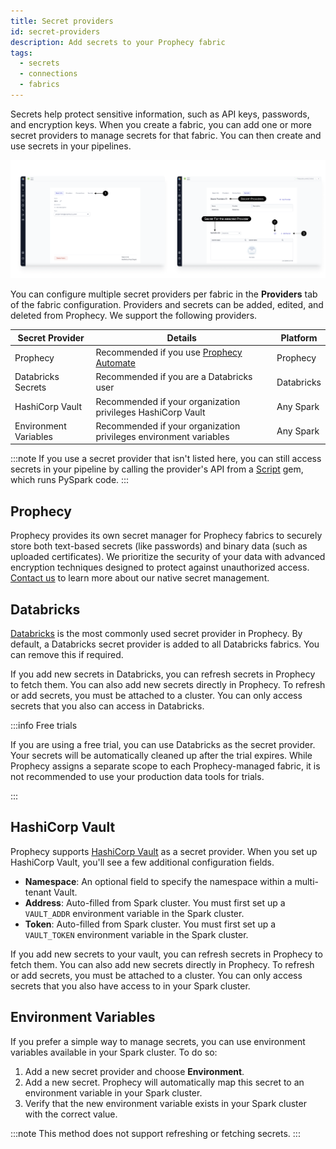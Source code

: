 ```yaml
---
title: Secret providers
id: secret-providers
description: Add secrets to your Prophecy fabric
tags:
  - secrets
  - connections
  - fabrics
---
```


Secrets help protect sensitive information, such as API keys, passwords, and encryption keys. When you create a fabric, you can add one or more secret providers to manage secrets for that fabric. You can then create and use secrets in your pipelines.

![secret_screen](img/Secret_provider_Screen.png)

You can configure multiple secret providers per fabric in the **Providers** tab of the fabric configuration. Providers and secrets can be added, edited, and deleted from Prophecy. We support the following providers.

| Secret Provider       | Details                                                                                   | Platform   |
| --------------------- | ----------------------------------------------------------------------------------------- | ---------- |
| Prophecy              | Recommended if you use [Prophecy Automate](docs/getting-started/editions/architecture.md) | Prophecy   |
| Databricks Secrets    | Recommended if you are a Databricks user                                                  | Databricks |
| HashiCorp Vault       | Recommended if your organization privileges HashiCorp Vault                               | Any Spark  |
| Environment Variables | Recommended if your organization privileges environment variables                         | Any Spark  |

:::note
If you use a secret provider that isn't listed here, you can still access secrets in your pipeline by calling the provider's API from a [Script](/engineers/script) gem, which runs PySpark code.
:::

## Prophecy

Prophecy provides its own secret manager for Prophecy fabrics to securely store both text-based secrets (like passwords) and binary data (such as uploaded certificates). We prioritize the security of your data with advanced encryption techniques designed to protect against unauthorized access. [Contact us](/getting-help) to learn more about our native secret management.

## Databricks

[Databricks](https://docs.databricks.com/en/security/secrets/index.html) is the most commonly used secret provider in Prophecy. By default, a Databricks secret provider is added to all Databricks fabrics. You can remove this if required.

If you add new secrets in Databricks, you can refresh secrets in Prophecy to fetch them. You can also add new secrets directly in Prophecy. To refresh or add secrets, you must be attached to a cluster. You can only access secrets that you also can access in Databricks.

:::info Free trials

If you are using a free trial, you can use Databricks as the secret provider. Your secrets will be automatically cleaned up after the trial expires. While Prophecy assigns a separate scope to each Prophecy-managed fabric, it is not recommended to use your production data tools for trials.

:::

## HashiCorp Vault

Prophecy supports [HashiCorp Vault](https://developer.hashicorp.com/vault/docs/what-is-vault) as a secret provider. When you set up HashiCorp Vault, you'll see a few additional configuration fields.

- **Namespace**: An optional field to specify the namespace within a multi-tenant Vault.
- **Address**: Auto-filled from Spark cluster. You must first set up a `VAULT_ADDR` environment variable in the Spark cluster.
- **Token**: Auto-filled from Spark cluster. You must first set up a `VAULT_TOKEN` environment variable in the Spark cluster.

If you add new secrets to your vault, you can refresh secrets in Prophecy to fetch them. You can also add new secrets directly in Prophecy. To refresh or add secrets, you must be attached to a cluster. You can only access secrets that you also have access to in your Spark cluster.

## Environment Variables

If you prefer a simple way to manage secrets, you can use environment variables available in your Spark cluster. To do so:

1. Add a new secret provider and choose **Environment**.
1. Add a new secret. Prophecy will automatically map this secret to an environment variable in your Spark cluster.
1. Verify that the new environment variable exists in your Spark cluster with the correct value.

:::note
This method does not support refreshing or fetching secrets.
:::
